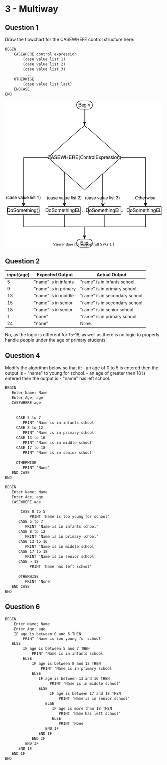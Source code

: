 # 3 - Multiway

## Question 1

Draw the flowchart for the CASEWHERE control structure here:

```pseudocode
BEGIN
	CASEWHERE control expression
		(case value list 1)
		(case value list 2)
		(case value list 3)
		.....
	OTHERWISE
		(case value list last)
	ENDCASE
END
```
![multiway1](drawio/multiway1.drawio.svg)

## Question 2

| **input(age)** | **Expected Output**  | **Actual Output**               |
| -------------- | -------------------- | ------------------------------- |
| 5              | "name" is in infants | "name" is in infants school.    |
| 9              | "name" is in primary | "name"  is in primary school.   |
| 13             | "name" is in middle  | "name"  is in secondary school. |
| 15             | "name" is in senior  | "name"  is in secondary school. |
| 18             | "name" is in senior  | "name"  is in senior school.    |
| 1              | "none"               | "name"  is in primary school.   |
| 24             | "none"               | None.                           |

No, as the logic is different for 15-18, as well as there is no logic to properly handle people under the age of primary students.



## Question 4

Modify the algorithm below so that if:
\- an age of 0 to 5 is entered then the output is - "name" to young for school.
\- an age of greater then 18 is entered then the output is - "name" has left school.

```pseudocode
BEGIN
   Enter Name; Name
   Enter Age; age
   CASEWHERE age
 
 
     CASE 5 to 7
        PRINT 'Name is in infants school'
     CASE 8 to 12
        PRINT 'Name is in primary school'  
     CASE 13 to 16
        PRINT 'Name is in middle school'
     CASE 17 to 18
        PRINT 'Name is in senior school'
 
     OTHERWISE
        PRINT 'None' 
   END CASE
END
```

```pseudocode
BEGIN
   Enter Name; Name
   Enter Age; age
   CASEWHERE age
 
	   CASE 0 to 5
	 	   PRINT 'Name is too young for school'
      CASE 5 to 7
         PRINT 'Name is in infants school'
      CASE 8 to 12
         PRINT 'Name is in primary school'  
      CASE 13 to 16
         PRINT 'Name is in middle school'
      CASE 17 to 18
         PRINT 'Name is in senior school'
      CASE > 18
     	   PRINT 'Name has left school'
 
      OTHERWISE
         PRINT 'None' 
   END CASE
END
```



## Question 6

```pseudocode
BEGIN
   	Enter Name; Name
   	Enter Age; age
  	IF age is between 0 and 5 THEN
    	PRINT 'Name is too young for school'
   ELSE
		IF age is between 5 and 7 THEN
    		PRINT 'Name is in infants school'
    	ELSE
        	IF age is between 8 and 12 THEN
        		PRINT 'Name is in primary school'
        	ELSE
               IF age is between 13 and 16 THEN
                	PRINT 'Name is in middle school'
               ELSE
                    IF age is between 17 and 18 THEN
                        PRINT 'Name is in senior school'
                  ELSE
                     IF age is more than 18 THEN
                        PRINT 'Name has left school'
                     ELSE
                        PRINT 'None'
                  END IF
               END IF
            END IF
         END IF
      END IF
   END IF
END
```

